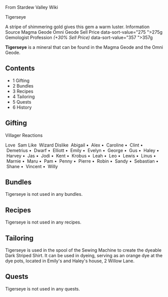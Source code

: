 From Stardew Valley Wiki

Tigerseye

A stripe of shimmering gold gives this gem a warm luster. Information Source Magma Geode Omni Geode Sell Price data-sort-value="275 "&gt;275g Gemologist Profession *(+30% Sell Price)* data-sort-value="357 "&gt;357g

**Tigerseye** is a mineral that can be found in the Magma Geode and the Omni Geode.

## Contents

- 1 Gifting
- 2 Bundles
- 3 Recipes
- 4 Tailoring
- 5 Quests
- 6 History

## Gifting

Villager Reactions

Love  Sam Like  Wizard Dislike  Abigail •  Alex •  Caroline •  Clint •  Demetrius •  Dwarf •  Elliott •  Emily •  Evelyn •  George •  Gus •  Haley •  Harvey •  Jas •  Jodi •  Kent •  Krobus •  Leah •  Leo •  Lewis •  Linus •  Marnie •  Maru •  Pam •  Penny •  Pierre •  Robin •  Sandy •  Sebastian •  Shane •  Vincent •  Willy

## Bundles

Tigerseye is not used in any bundles.

## Recipes

Tigerseye is not used in any recipes.

## Tailoring

Tigerseye is used in the spool of the Sewing Machine to create the dyeable Dark Striped Shirt. It can be used in dyeing, serving as an orange dye at the dye pots, located in Emily's and Haley's house, 2 Willow Lane.

## Quests

Tigerseye is not used in any quests.
